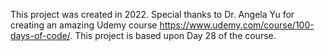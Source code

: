 This project was created in 2022. 
Special thanks to Dr. Angela Yu for creating an amazing Udemy course https://www.udemy.com/course/100-days-of-code/. This project is based upon Day 28 of the course.
